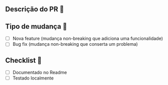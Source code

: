 ## Descrição do PR 📝

<!-- explicação do que foi feito -->

## Tipo de mudança 🚧

- [ ] Nova feature (mudança non-breaking que adiciona uma funcionalidade)
- [ ] Bug fix (mudança non-breaking que conserta um problema)

## Checklist 🚨

- [ ] Documentado no Readme
- [ ] Testado localmente
